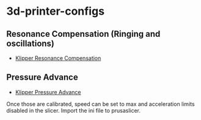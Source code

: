 # 3d-printer-configs

## Resonance Compensation (Ringing and oscillations)
- [Klipper Resonance Compensation](https://www.klipper3d.org/Resonance_Compensation.html#unreliable-measurements-of-ringing-frequencies)

## Pressure Advance
- [Klipper Pressure Advance](https://www.klipper3d.org/Pressure_Advance.html)

Once those are calibrated, speed can be set to max and acceleration limits disabled in the slicer.
Import the ini file to prusaslicer.
